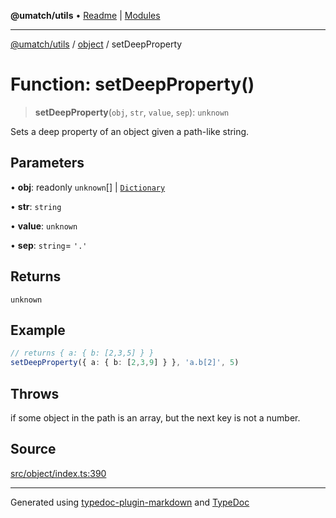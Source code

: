 **@umatch/utils** • [Readme](../../index.md) \| [Modules](../../modules.md)

***

[@umatch/utils](../../modules.md) / [object](../index.md) / setDeepProperty

# Function: setDeepProperty()

> **setDeepProperty**(`obj`, `str`, `value`, `sep`): `unknown`

Sets a deep property of an object given a path-like string.

## Parameters

• **obj**: readonly `unknown`[] \| [`Dictionary`](../../index/type-aliases/Dictionary.md)

• **str**: `string`

• **value**: `unknown`

• **sep**: `string`= `'.'`

## Returns

`unknown`

## Example

```ts
// returns { a: { b: [2,3,5] } }
setDeepProperty({ a: { b: [2,3,9] } }, 'a.b[2]', 5)
```

## Throws

if some object in the path is an array, but the next key is not a number.

## Source

[src/object/index.ts:390](https://github.com/umatch-oficial/utils/blob/1813ff9/src/object/index.ts#L390)

***

Generated using [typedoc-plugin-markdown](https://www.npmjs.com/package/typedoc-plugin-markdown) and [TypeDoc](https://typedoc.org/)
